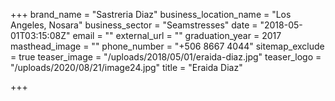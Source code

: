+++
brand_name = "Sastreria Diaz"
business_location_name = "Los Angeles, Nosara"
business_sector = "Seamstresses"
date = "2018-05-01T03:15:08Z"
email = ""
external_url = ""
graduation_year = 2017
masthead_image = ""
phone_number = "+506 8667 4044"
sitemap_exclude = true
teaser_image = "/uploads/2018/05/01/eraida-diaz.jpg"
teaser_logo = "/uploads/2020/08/21/image24.jpg"
title = "Eraida Diaz"

+++
